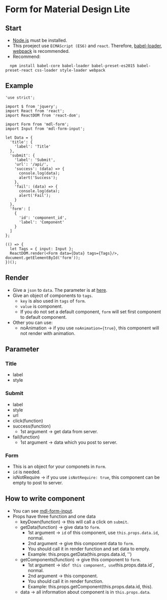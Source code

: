 # Form for Material Design Lite

## Start

- [Node.js](https://nodejs.org/en/) must be installed.
- This proeject use `ECMAScript (ES6)` and `react`.
  Therefore, [babel-loader](https://github.com/babel/babel-loader), [webpack](https://github.com/webpack/webpack) is recommended. 
- Recommend:
```
  npm install babel-core babel-loader babel-preset-es2015 babel-preset-react css-loader style-loader webpack
```

## Example

```
'use strict';

import $ from 'jquery';
import React from 'react';
import ReactDOM from 'react-dom';

import Form from 'mdl-form';
import Input from 'mdl-form-input';

let Data = {
  'title': {
    'label': 'Title'
  },  
  'submit': {
    'label': 'Submit',
    'url': '/api/',
    'success': (data) => {
      console.log(data);
      alert('Success');
    },  
    'fail': (data) => {
      console.log(data);
      alert('Fail');
    }   
  },  
  'form': [
    {   
      'id': 'component_id',
      'label': 'Component'
    }
  ]
};

(() => {
  let Tags = { input: Input };
  ReactDOM.render(<Form data={Data} tags={Tags}/>, document.getElementById('form'));
})();
```

## Render

- Give a `json` to `data`. The parameter is at [here](https://github.com/HsuTing/mdl-form#parameter).
- Give an object of components to `tags`.
  * `key` is also used in `tags` of `form`.
  * `value` is component.
  * If you do not set a default component, `form` will set first component to default component.
- Other you can use:
  * noAnimation -> if you use `noAnimation={true}`, this component will not render with animation.

## Parameter

### Title

- label
- style

### Submit

- label
- style
- url
- click(function)
- success(function)
  * 1st argument -> get data from server.
- fail(function)
  * 1st argument -> data which you post to server.

### Form

- This is an object for your componets in `Form`.
- `id` is needed.
- isNotRequire -> if you use `isNotRequire: true`, this component can be empty to post to server. 

## How to write component

- You can see [mdl-form-input](https://github.com/HsuTing/mdl-form-input/blob/master/index.jsx).
- Props have three function and one data
  * keyDown(function) -> this will call a click on `submit`.
  * getData(function) -> give data to `form`.
    + 1st argument -> `id` of this component, use `this.props.data.id`, normal.
    + 2nd argument -> give this component data to `form`.
    + You should call it in render function and set data to empty.
    + Example: this.props.getData(this.props.data.id, '')
  * getComponents(function) -> give this component to `form`.
    + 1st argument -> id` of this component, use `this.props.data.id`, normal.
    + 2nd argument -> this component.
    + You should call it in render function.
    + Example: this.props.getComponent(this.props.data.id, this).
  * data -> all information about component is in `this.props.data`.
